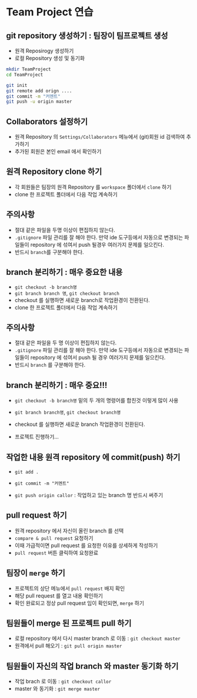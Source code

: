 # Team Project 연습

## git repository 생성하기 : 팀장이 팀프로젝트 생성
* 원격 Reposirogy 생성하기
* 로컬 Repository 생성 및 동기화
```bash
mkdir TeamProject
cd TeamProject

git init
git remote add orign ....
git commit -m "커멘트"
git push -u origin master
```


## Collaborators 설정하기
* 원격 Repository 의 `Settings/Collaborators` 메뉴에서 (git)회원 id 검색하여 추가하기
* 추가된 회원은 본인 email 에서 확인하기

## 원격 Repository clone 하기
* 각 회원들은 팀장의 원격 Repository 를 `workspace` 폴더에서 `clone` 하기
* clone 한 프로젝트 폴더에서 다음 작업 계속하기

## 주의사항 
* 절대 같은 파일을 두명 이상이 편집하지 않는다.
* `.gitignore` 파일 관리를 잘 해야 한다. 만약 ide 도구등에서 자동으로 변경되는 파일들이 repository 에 섞여서 push 될경우 여러가지 문제를 일으킨다.
* 반드시 `branch`를 구분해야 한다.

## branch 분리하기 : 매우 중요한 내용
* `git checkout -b branch명`
* `git branch branch 명`, `git checkout branch`
* checkout 를 실행하면 새로운 branch로 작업환경이 전환된다.
* clone 한 프로젝트 폴더에서 다음 작업 계속하기 

## 주의사항
* 절대 같은 파일을 두 명 이상이 편집하지 않는다.
* `.gitignore` 파일 관리를 잘 해야 한다. 만약 ide 도구등에서 자동으로 변경되는 파일들이 repository 에 섞여서 push 될 경우 여러가지 문제를 일으킨다.
* 반드시 `branch` 를 구분해야 한다.

## branch 분리하기 : 매우 중요!!!
* `git checkout -b branch명` 밑의 두 개의 명령어를 합친것 이렇게 많이 사용
* `git branch branch명`, `git checkout branch명`
* checkout 를 실행하면 새로운 branch 작업환경이 전환된다.

* 프로젝트 진행하기...

## 작업한 내용 원격 repository 에 commit(push) 하기
* `git add .`

* `git commit -m "커멘트" `
* `git push origin callor` : 작업하고 있는 branch 명 반드시 써주기

## pull request 하기
* 원격 repository 에서 자신이 올린 branch 를 선택
* `compare & pull request` 요청하기
* 이때 가급적이면 pull request 를 요청한 이유를 상세하게 작성하기
* `pull request` 버튼 클릭하여 요청완료

## 팀장이 `merge` 하기
* 프로젝트의 상단 메뉴에서 `pull request` 배지 확인
* 해당 pull request 를 열고 내용 확인하기
* 확인 완료되고 정상 pull request 임이 확인되면, `merge` 하기

## 팀원들이 merge 된 프로젝트 pull 하기
* 로컬 repository 에서 다시 master branch 로 이동 : `git checkout master`
* 원격에서 pull 해오기 : `git pull origin master`

## 팀원들이 자신의 작업 branch 와 master 동기화 하기
* 작업 brach 로 이동 : `git checkout callor`
* master 와 동기화 : `git merge master`

